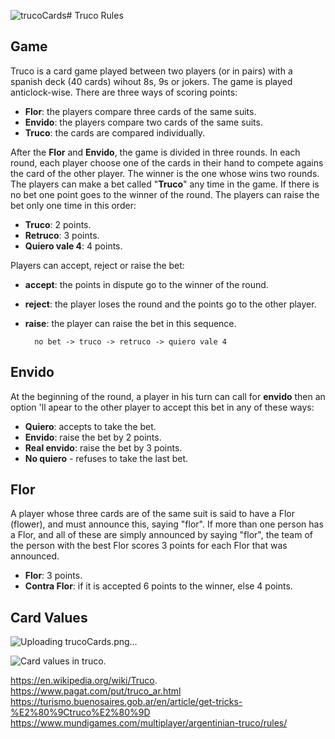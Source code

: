 ![trucoCards](https://github.com/maxogod/Truco/assets/85034225/627d81df-2c5d-404a-9927-695783b62e58)# Truco Rules

## Game

Truco is a card game played between two players (or in pairs) with a spanish deck (40 cards) wihout 8s, 9s or jokers. The game is played anticlock-wise. There are three ways of scoring points:

* **Flor**: the players compare three cards of the same suits.
* **Envido**: the players compare two cards of the same suits.
* **Truco**: the cards are compared individually.

After the **Flor** and **Envido**, the game is divided in three rounds. In each round, each player choose one of the cards in their hand to compete agains the card of the other player. The winner is the one whose wins two rounds. The players can make a bet called "**Truco**" any time in the game. If there is no bet one point goes to the winner of the round. The players can raise the bet only one time in this order:

* **Truco**: 2 points.
* **Retruco**: 3 points.
* **Quiero vale 4**: 4 points.

Players can accept, reject or raise the bet:
    
* **accept**: the points in dispute go to the winner of the round.
* **reject**: the player loses the round and the points go to the other player.
* **raise**: the player can raise the bet in this sequence.
    
    
        no bet -> truco -> retruco -> quiero vale 4
    
## Envido

At the beginning of the round, a player in his turn can call for **envido** then an option 'll  apear to the other player to accept this bet in any of these ways:

   * **Quiero**: accepts to take the bet.
   * **Envido**: raise the bet by 2 points.
   * **Real envido**: raise the bet by 3 points.
   * **No quiero** - refuses to take the last bet. 

## Flor 

A player whose three cards are of the same suit is said to have a Flor (flower), and must announce this, saying "flor". If more than one person has a Flor, and all of these are simply announced by saying "flor", the team of the person with the best Flor scores 3 points for each Flor that was announced.

* **Flor**: 3 points.
* **Contra Flor**: if it is accepted 6 points to the winner, else 4 points.



## Card Values

![Uploading trucoCards.png…]()


![Card values in truco.](https://www.google.com/search?q=cartas+truco+valores&tbm=isch&ved=2ahUKEwjG7bLz48eCAxWlSbgEHflHAJEQ2-cCegQIABAA&oq=cartas+truco+valores&gs_lcp=CgNpbWcQAzIFCAAQgAQyBggAEAgQHjIGCAAQCBAeMgYIABAIEB46BggAEAcQHjoHCAAQigUQQzoKCAAQigUQsQMQQzoICAAQgAQQsQM6BAgAEB5Q8gxYzDlgwzxoAnAAeAKAAcwHiAHNIJIBDTQuNi42LjEuMS4wLjGYAQCgAQGqAQtnd3Mtd2l6LWltZ8ABAQ&sclient=img&ei=t6dVZYa2MqWT4dUP-Y-BiAk&bih=535&biw=1278#imgrc=hU2eUsTjJZv7ZM)

https://en.wikipedia.org/wiki/Truco.
https://www.pagat.com/put/truco_ar.html
https://turismo.buenosaires.gob.ar/en/article/get-tricks-%E2%80%9Ctruco%E2%80%9D
https://www.mundigames.com/multiplayer/argentinian-truco/rules/

